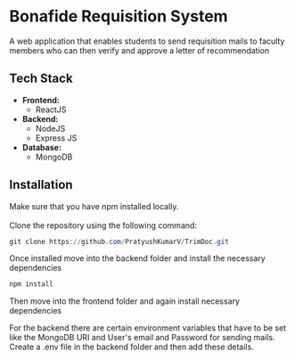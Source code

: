 # Bonafide Requisition System
A web application that enables students to send requisition mails to faculty members who can then verify and approve a letter of recommendation
## Tech Stack
* **Frontend:**
  * ReactJS
* **Backend:**
  * NodeJS
  * Express JS
* **Database:**
  * MongoDB
## Installation
Make sure that you have npm installed locally.<br/><br/>
Clone the repository using the following command:<br/>
```PowerShell
git clone https://github.com/PratyushKumarV/TrimDoc.git
```
Once installed move into the backend folder and install the necessary dependencies<br />
```PowerShell
npm install
```
Then move into the frontend folder and again install necessary dependencies<br />

For the backend there are certain environment variables that have to be set like the MongoDB URI and User's email and Password for sending mails.
Create a .env file in the backend folder and then add these details.

